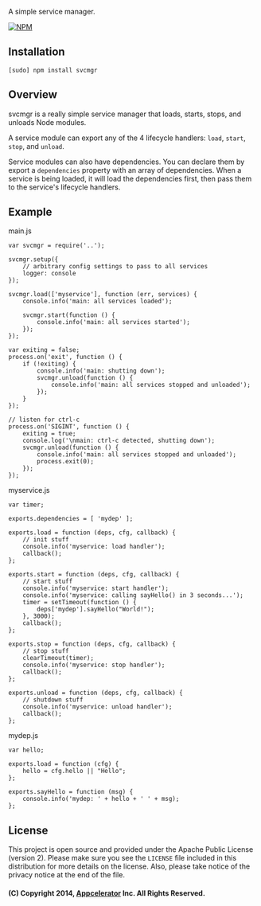 A simple service manager.

[![NPM](https://nodei.co/npm/svcmgr.png?downloads=true&stars=true)](https://nodei.co/npm/svcmgr/)

## Installation

	[sudo] npm install svcmgr

## Overview

svcmgr is a really simple service manager that loads, starts, stops, and unloads
Node modules.

A service module can export any of the 4 lifecycle handlers: `load`, `start`,
`stop`, and `unload`.

Service modules can also have dependencies. You can declare them by export a
`dependencies` property with an array of dependencies. When a service is being
loaded, it will load the dependencies first, then pass them to the service's
lifecycle handlers.

## Example

main.js

	var svcmgr = require('..');

	svcmgr.setup({
		// arbitrary config settings to pass to all services
		logger: console
	});

	svcmgr.load(['myservice'], function (err, services) {
		console.info('main: all services loaded');

		svcmgr.start(function () {
			console.info('main: all services started');
		});
	});

	var exiting = false;
	process.on('exit', function () {
		if (!exiting) {
			console.info('main: shutting down');
			svcmgr.unload(function () {
				console.info('main: all services stopped and unloaded');
			});
		}
	});

	// listen for ctrl-c
	process.on('SIGINT', function () {
		exiting = true;
		console.log('\nmain: ctrl-c detected, shutting down');
		svcmgr.unload(function () {
			console.info('main: all services stopped and unloaded');
			process.exit(0);
		});
	});

myservice.js

	var timer;

	exports.dependencies = [ 'mydep' ];

	exports.load = function (deps, cfg, callback) {
		// init stuff
		console.info('myservice: load handler');
		callback();
	};

	exports.start = function (deps, cfg, callback) {
		// start stuff
		console.info('myservice: start handler');
		console.info('myservice: calling sayHello() in 3 seconds...');
		timer = setTimeout(function () {
			deps['mydep'].sayHello("World!");
		}, 3000);
		callback();
	};

	exports.stop = function (deps, cfg, callback) {
		// stop stuff
		clearTimeout(timer);
		console.info('myservice: stop handler');
		callback();
	};

	exports.unload = function (deps, cfg, callback) {
		// shutdown stuff
		console.info('myservice: unload handler');
		callback();
	};

mydep.js

	var hello;

	exports.load = function (cfg) {
		hello = cfg.hello || "Hello";
	};

	exports.sayHello = function (msg) {
		console.info('mydep: ' + hello + ' ' + msg);
	};

## License

This project is open source and provided under the Apache Public License
(version 2). Please make sure you see the `LICENSE` file included in this
distribution for more details on the license.  Also, please take notice of the
privacy notice at the end of the file.

#### (C) Copyright 2014, [Appcelerator](http://www.appcelerator.com/) Inc. All Rights Reserved.

